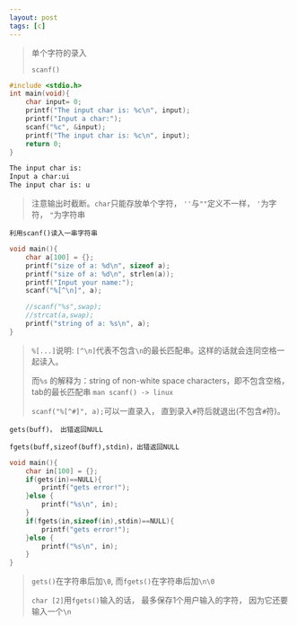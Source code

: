 ```yaml
---
layout: post
tags: [c]
---
```


> 单个字符的录入
>
> `scanf()`



```c
#include <stdio.h>
int main(void){
    char input= 0;
    printf("The input char is: %c\n", input);
    printf("Input a char:");
    scanf("%c", &input);
    printf("The input char is: %c\n", input);
    return 0;
}
```

```bash
The input char is: 
Input a char:ui
The input char is: u

```

> 注意输出时截断。`char`只能存放单个字符， `''`与`""`定义不一样， `'`为字符， `"`为字符串



`利用scanf()读入一串字符串`

```c
void main(){
    char a[100] = {};
    printf("size of a: %d\n", sizeof a);
    printf("size of a: %d\n", strlen(a));
    printf("Input your name:");
    scanf("%[^\n]", a);

    //scanf("%s",swap);
    //strcat(a,swap);
    printf("string of a: %s\n", a);
}
```

> `%[...]`说明:  `[^\n]`代表不包含`\n`的最长匹配串。这样的话就会连同空格一起读入。
>
> 而`%s` 的解释为：string of non-white space characters，即不包含空格，tab的最长匹配串
> `man scanf() -> linux`
>
> `scanf("%[^#]", a);`可以一直录入， 直到录入`#`符后就退出(不包含`#`符)。



`gets(buff)， 出错返回NULL`

`fgets(buff,sizeof(buff),stdin)，出错返回NULL`

```c
void main(){
    char in[100] = {};
    if(gets(in)==NULL){
        printf("gets error!");
    }else {
        printf("%s\n", in);
    }
    if(fgets(in,sizeof(in),stdin)==NULL){
        printf("gets error!");
    }else {
        printf("%s\n", in);
    }
}
```

> `gets()`在字符串后加`\0`, 而`fgets()`在字符串后加`\n\0`
>
> `char [2]`用`fgets()`输入的话， 最多保存1个用户输入的字符， 因为它还要输入一个`\n`



